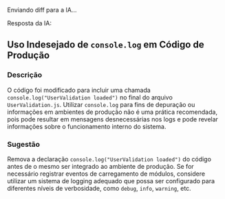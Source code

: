Enviando diff para a IA...

Resposta da IA:

## Uso Indesejado de `console.log` em Código de Produção

### Descrição

O código foi modificado para incluir uma chamada `console.log("UserValidation loaded")` no final do arquivo `UserValidation.js`. Utilizar `console.log` para fins de depuração ou informações em ambientes de produção não é uma prática recomendada, pois pode resultar em mensagens desnecessárias nos logs e pode revelar informações sobre o funcionamento interno do sistema.

### Sugestão

Remova a declaração `console.log("UserValidation loaded")` do código antes de o mesmo ser integrado ao ambiente de produção. Se for necessário registrar eventos de carregamento de módulos, considere utilizar um sistema de logging adequado que possa ser configurado para diferentes níveis de verbosidade, como `debug`, `info`, `warning`, etc.
